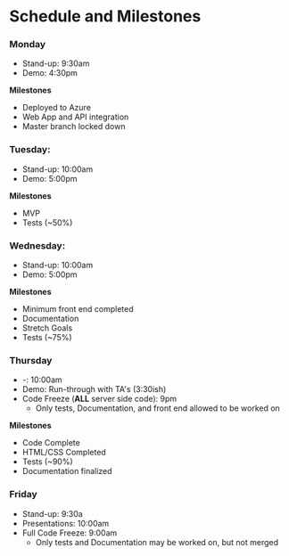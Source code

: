 # Schedule and Milestones

### Monday
- Stand-up: 9:30am
- Demo: 4:30pm 

**Milestones**
- Deployed to Azure
- Web App and API integration
- Master branch locked down

### Tuesday:
- Stand-up: 10:00am
- Demo: 5:00pm 

**Milestones**
- MVP
- Tests (~50%)

### Wednesday:
- Stand-up: 10:00am
- Demo: 5:00pm 

**Milestones**
- Minimum front end completed
- Documentation
- Stretch Goals
- Tests (~75%)

### Thursday
- -: 10:00am
- Demo: Run-through with TA's (3:30ish)
- Code Freeze (**ALL** server side code): 9pm
	 - Only tests, Documentation, and front end allowed to be worked on

**Milestones**
- Code Complete
- HTML/CSS Completed
- Tests (~90%)
- Documentation finalized


### Friday
- Stand-up: 9:30a
- Presentations: 10:00am
- Full Code Freeze: 9:00am 
	- Only tests and Documentation may be worked on, but not merged
